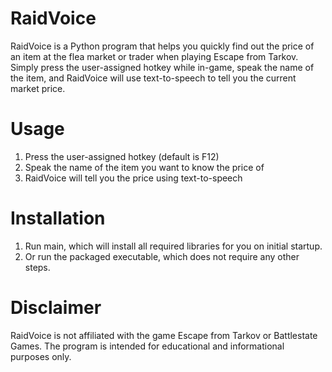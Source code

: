 # RaidVoice
 
RaidVoice is a Python program that helps you quickly find out the price of an item at the flea market or trader when playing Escape from Tarkov. Simply press the user-assigned hotkey while in-game, speak the name of the item, and RaidVoice will use text-to-speech to tell you the current market price.

# Usage
1. Press the user-assigned hotkey (default is F12)
2. Speak the name of the item you want to know the price of
3. RaidVoice will tell you the price using text-to-speech

# Installation
1. Run main, which will install all required libraries for you on initial startup.
2. Or run the packaged executable, which does not require any other steps.

# Disclaimer
RaidVoice is not affiliated with the game Escape from Tarkov or Battlestate Games. The program is intended for educational and informational purposes only.
